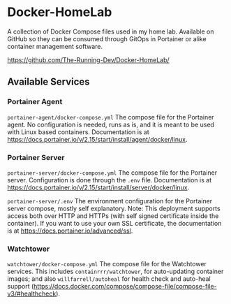 # Docker-HomeLab

A collection of Docker Compose files used in my home lab. Available on GitHub so they can be consumed through GitOps in Portainer or alike container management software.

https://github.com/The-Running-Dev/Docker-HomeLab/

## Available Services

### Portainer Agent

```portainer-agent/docker-compose.yml``` The compose file for the Portainer agent. No configuration is needed, runs as is, and it is meant to be used with Linux based containers. Documentation is at <https://docs.portainer.io/v/2.15/start/install/agent/docker/linux>.

### Portainer Server

```portainer-server/docker-compose.yml``` The compose file for the Portainer server. Configuration is done through the ```.env``` file. Documentation is at <https://docs.portainer.io/v/2.15/start/install/server/docker/linux>.

```portainer-server/.env``` The environment configuration for the Portainer server compose, mostly self explanatory. Note: This deployment supports access both over HTTP and HTTPs (with self signed certificate inside the container). If you want to use your own SSL certificate, the documentation is at <https://docs.portainer.io/advanced/ssl>.

### Watchtower

```watchtower/docker-compose.yml``` The compose file for the Watchtower services. This includes ```containrrr/watchtower```, for auto-updating container images; and also ```willfarrell/autoheal``` for health check and auto-heal support (<https://docs.docker.com/compose/compose-file/compose-file-v3/#healthcheck>).